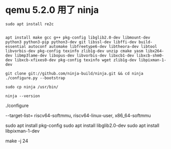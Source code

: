 # qemu 5.2.0 用了 ninja

    sudo apt install re2c


    apt install make gcc g++ pkg-config libglib2.0-dev libmount-dev python3 python3-pip python3-dev git libssl-dev libffi-dev build-essential autoconf automake libfreetype6-dev libtheora-dev libtool libvorbis-dev pkg-config texinfo zlib1g-dev unzip cmake yasm libx264-dev libmp3lame-dev libopus-dev libvorbis-dev libxcb1-dev libxcb-shm0-dev libxcb-xfixes0-dev pkg-config texinfo wget zlib1g-dev libpixman-1-dev

    git clone git://github.com/ninja-build/ninja.git && cd ninja
    ./configure.py --bootstrap

    sudo cp ninja /usr/bin/

    ninja --version



./configure 

--target-list=
    riscv64-softmmu,
    riscv64-linux-user,
    x86_64-softmmu





sudo apt install pkg-config
sudo apt install libglib2.0-dev
sudo apt install libpixman-1-dev


make -j 24